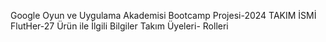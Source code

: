 Google Oyun ve Uygulama Akademisi Bootcamp Projesi-2024
TAKIM İSMİ
FlutHer-27
Ürün ile İlgili Bilgiler
Takım Üyeleri- Rolleri
